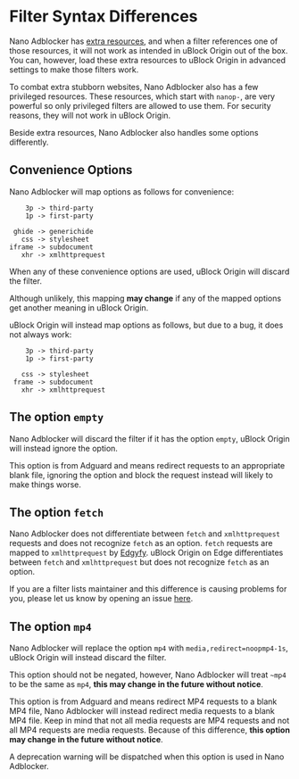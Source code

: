 # Filter Syntax Differences

Nano Adblocker has
[extra resources](https://raw.githubusercontent.com/NanoAdblocker/NanoFilters/master/NanoFiltersSource/NanoResources.txt),
and when a filter references one of those resources, it will not work as
intended in uBlock Origin out of the box. You can, however, load these extra
resources to uBlock Origin in advanced settings to make those filters work.

To combat extra stubborn websites, Nano Adblocker also has a few privileged
resources. These resources, which start with `nanop-`, are very powerful
so only privileged filters are allowed to use them. For security reasons,
they will not work in uBlock Origin.

Beside extra resources, Nano Adblocker also handles some options differently.

## Convenience Options

Nano Adblocker will map options as follows for convenience:
```
    3p -> third-party
    1p -> first-party

 ghide -> generichide
   css -> stylesheet
iframe -> subdocument
   xhr -> xmlhttprequest
```

When any of these convenience options are used, uBlock Origin will discard the
filter.

Although unlikely, this mapping **may change** if any of the mapped options get
another meaning in uBlock Origin.

uBlock Origin will instead map options as follows, but due to a bug, it does
not always work:
```
    3p -> third-party
    1p -> first-party

   css -> stylesheet
 frame -> subdocument
   xhr -> xmlhttprequest
```

## The option `empty`

Nano Adblocker will discard the filter if it has the option `empty`, uBlock
Origin will instead ignore the option.

This option is from Adguard and means redirect requests to an appropriate
blank file, ignoring the option and block the request instead will likely to
make things worse.

## The option `fetch`

Nano Adblocker does not differentiate between `fetch` and `xmlhttprequest`
requests and does not recognize `fetch` as an option. `fetch` requests
are mapped to `xmlhttprequest` by
[Edgyfy](https://github.com/jspenguin2017/Edgyfy). uBlock Origin on Edge
differentiates between `fetch` and `xmlhttprequest` but does not recognize
`fetch` as an option.

If you are a filter lists maintainer and this difference is causing problems
for you, please let us know by opening an issue
[here](https://github.com/NanoAdblocker/NanoCore/issues).

## The option `mp4`

Nano Adblocker will replace the option `mp4` with
`media,redirect=noopmp4-1s`, uBlock Origin will instead discard the filter.

This option should not be negated, however, Nano Adblocker will treat `~mp4` to
be the same as `mp4`, **this may change in the future without notice**.

This option is from Adguard and means redirect MP4 requests to a blank MP4 file,
Nano Adblocker will instead redirect media requests to a blank MP4 file. Keep
in mind that not all media requests are MP4 requests and not all MP4 requests
are media requests. Because of this difference, **this option may change in the
future without notice**.

A deprecation warning will be dispatched when this option is used in Nano
Adblocker.
